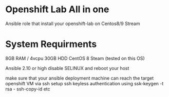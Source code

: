 # Openshift Lab All in one
Ansible role  that install your openshift-lab on Centos8/9 Stream

# System Requirments 

8GB RAM / 4vcpu
30GB HDD
CentOS 8 Steam (tested on this OS)

Ansible 2.10 or high 
disable SELINUX and reboot your host 

make sure that your ansible deployment machine can reach the target openshift VM via ssh 
setup ssh keyless authentication using ssk-keygen -t rsa - ssh-copy-id etc
